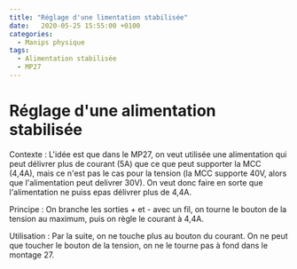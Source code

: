 ```yaml
---
title: "Réglage d'une limentation stabilisée"
date:   2020-05-25 15:55:00 +0100
categories:
  - Manips physique
tags:
  - Alimentation stabilisée
  - MP27
---
```


# Réglage d'une alimentation stabilisée

Contexte : L'idée est que dans le MP27, on veut utilisée une alimentation qui peut délivrer plus de courant (5A) que ce que peut supporter la MCC (4,4A), mais ce n'est pas le cas pour la tension (la MCC supporte 40V, alors que l'alimentation peut delivrer 30V). On veut donc faire en sorte que l'alimentation ne puiss epas délivrer plus de 4,4A. 

Principe : On branche les sorties + et - avec un fil, on tourne le bouton de la tension au maximum, puis on règle le courant à 4,4A. 

Utilisation : Par la suite, on ne touche plus au bouton du courant. On ne peut que toucher le bouton de la tension, on ne le tourne pas à fond dans le montage 27.
